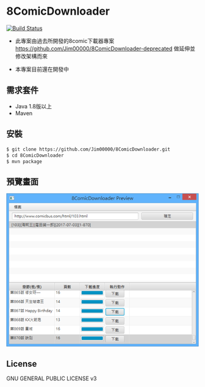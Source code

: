 # 8ComicDownloader

[![Build Status](https://travis-ci.org/Jim00000/8ComicDownloader.svg?branch=master)](https://travis-ci.org/Jim00000/8ComicDownloader)

- 此專案由過去所開發的8comic下載器專案
https://github.com/Jim00000/8ComicDownloader-deprecated
做延伸並修改架構而來

- 本專案目前還在開發中

## 需求套件

- Java 1.8版以上
- Maven   

## 安裝

```
$ git clone https://github.com/Jim00000/8ComicDownloader.git
$ cd 8ComicDownloader
$ mvn package
```

## 預覽畫面

![Preview1.png](doc/preview/Preview1.png)

## License

GNU GENERAL PUBLIC LICENSE v3